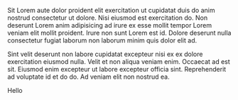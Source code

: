 Sit Lorem aute dolor proident elit exercitation ut cupidatat duis do anim nostrud consectetur ut dolore. Nisi eiusmod est exercitation do. Non deserunt Lorem anim adipisicing ad irure ex esse mollit tempor Lorem veniam elit mollit proident. Irure non sunt Lorem est id. Dolore deserunt nulla consectetur fugiat laborum non laborum minim quis dolor elit ad.

Sint velit deserunt non labore cupidatat excepteur nisi ex ex dolore exercitation eiusmod nulla. Velit et non aliqua veniam enim. Occaecat ad est sit. Eiusmod enim excepteur ut labore excepteur officia sint. Reprehenderit ad voluptate id et do do. Ad veniam elit non nostrud ea.

Hello